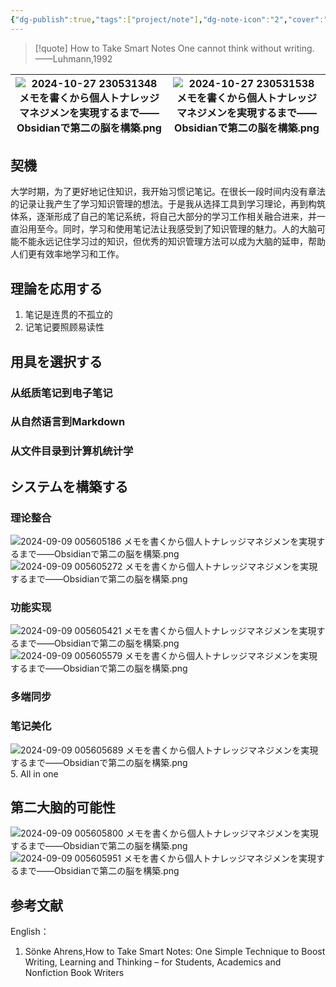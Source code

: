 ```yaml
---
{"dg-publish":true,"tags":["project/note"],"dg-note-icon":"2","cover":"![](https://github.com/Kairitsuhou/ImageHost/blob/main/Publish%20%E3%80%8A%E3%83%A1%E3%83%A2%E3%82%92%E6%9B%B8%E3%81%8F%E3%81%8B%E3%82%89%E5%80%8B%E4%BA%BA%E3%83%8A%E3%83%AC%E3%83%83%E3%82%B8%E3%83%9E%E3%83%8D%E3%82%B8%E3%83%A1%E3%83%B3%E3%83%88%E3%82%92%E5%AE%9F%E7%8F%BE%E3%81%99%E3%82%8B%E3%81%BE%E3%81%A7%E2%80%94%E2%80%94Obsidian%E3%81%A7%E7%AC%AC%E4%BA%8C%E3%81%AE%E8%84%B3%E3%82%92%E6%A7%8B%E7%AF%89%E3%81%99%E3%82%8B%E3%80%8B.jpg?raw=true)","description":"個人トナレッジマネジメンは、私に興味深い分野である。理論と実践を通して、システムを改善し、完璧な第二の脳を構築しようとしている。","permalink":"/900.Publish/メモを書くから個人トナレッジマネジメンを実現するまで——Obsidianで第二の脳を構築/","dgPassFrontmatter":true,"noteIcon":"2"}
---
```


> [!quote] How to Take Smart Notes
> One cannot think without writing.——Luhmann,1992

| ![2024-10-27 230531348 メモを書くから個人トナレッジマネジメンを実現するまで——Obsidianで第二の脳を構築.png](/img/user/700.Attachment/2024-10-27%20230531348%20%E3%83%A1%E3%83%A2%E3%82%92%E6%9B%B8%E3%81%8F%E3%81%8B%E3%82%89%E5%80%8B%E4%BA%BA%E3%83%88%E3%83%8A%E3%83%AC%E3%83%83%E3%82%B8%E3%83%9E%E3%83%8D%E3%82%B8%E3%83%A1%E3%83%B3%E3%82%92%E5%AE%9F%E7%8F%BE%E3%81%99%E3%82%8B%E3%81%BE%E3%81%A7%E2%80%94%E2%80%94Obsidian%E3%81%A7%E7%AC%AC%E4%BA%8C%E3%81%AE%E8%84%B3%E3%82%92%E6%A7%8B%E7%AF%89.png) | ![2024-10-27 230531538 メモを書くから個人トナレッジマネジメンを実現するまで——Obsidianで第二の脳を構築.png](/img/user/700.Attachment/2024-10-27%20230531538%20%E3%83%A1%E3%83%A2%E3%82%92%E6%9B%B8%E3%81%8F%E3%81%8B%E3%82%89%E5%80%8B%E4%BA%BA%E3%83%88%E3%83%8A%E3%83%AC%E3%83%83%E3%82%B8%E3%83%9E%E3%83%8D%E3%82%B8%E3%83%A1%E3%83%B3%E3%82%92%E5%AE%9F%E7%8F%BE%E3%81%99%E3%82%8B%E3%81%BE%E3%81%A7%E2%80%94%E2%80%94Obsidian%E3%81%A7%E7%AC%AC%E4%BA%8C%E3%81%AE%E8%84%B3%E3%82%92%E6%A7%8B%E7%AF%89.png) |
| -------------------------------------------------------------------------- | -------------------------------------------------------------------------- |
## 契機
大学时期，为了更好地记住知识，我开始习惯记笔记。在很长一段时间内没有章法的记录让我产生了学习知识管理的想法。于是我从选择工具到学习理论，再到构筑体系，逐渐形成了自己的笔记系统，将自己大部分的学习工作相关融合进来，并一直沿用至今。同时，学习和使用笔记法让我感受到了知识管理的魅力。人的大脑可能不能永远记住学习过的知识，但优秀的知识管理方法可以成为大脑的延申，帮助人们更有效率地学习和工作。

## 理論を応用する
1. 笔记是连贯的不孤立的
2. 记笔记要照顾易读性

## 用具を選択する
### 从纸质笔记到电子笔记
### 从自然语言到Markdown
### 从文件目录到计算机统计学

## システムを構築する
### 理论整合
![2024-09-09 005605186 メモを書くから個人トナレッジマネジメンを実現するまで——Obsidianで第二の脳を構築.png](/img/user/700.Attachment/2024-09-09%20005605186%20%E3%83%A1%E3%83%A2%E3%82%92%E6%9B%B8%E3%81%8F%E3%81%8B%E3%82%89%E5%80%8B%E4%BA%BA%E3%83%88%E3%83%8A%E3%83%AC%E3%83%83%E3%82%B8%E3%83%9E%E3%83%8D%E3%82%B8%E3%83%A1%E3%83%B3%E3%82%92%E5%AE%9F%E7%8F%BE%E3%81%99%E3%82%8B%E3%81%BE%E3%81%A7%E2%80%94%E2%80%94Obsidian%E3%81%A7%E7%AC%AC%E4%BA%8C%E3%81%AE%E8%84%B3%E3%82%92%E6%A7%8B%E7%AF%89.png)
![2024-09-09 005605272 メモを書くから個人トナレッジマネジメンを実現するまで——Obsidianで第二の脳を構築.png](/img/user/700.Attachment/2024-09-09%20005605272%20%E3%83%A1%E3%83%A2%E3%82%92%E6%9B%B8%E3%81%8F%E3%81%8B%E3%82%89%E5%80%8B%E4%BA%BA%E3%83%88%E3%83%8A%E3%83%AC%E3%83%83%E3%82%B8%E3%83%9E%E3%83%8D%E3%82%B8%E3%83%A1%E3%83%B3%E3%82%92%E5%AE%9F%E7%8F%BE%E3%81%99%E3%82%8B%E3%81%BE%E3%81%A7%E2%80%94%E2%80%94Obsidian%E3%81%A7%E7%AC%AC%E4%BA%8C%E3%81%AE%E8%84%B3%E3%82%92%E6%A7%8B%E7%AF%89.png)
### 功能实现
![2024-09-09 005605421 メモを書くから個人トナレッジマネジメンを実現するまで——Obsidianで第二の脳を構築.png](/img/user/700.Attachment/2024-09-09%20005605421%20%E3%83%A1%E3%83%A2%E3%82%92%E6%9B%B8%E3%81%8F%E3%81%8B%E3%82%89%E5%80%8B%E4%BA%BA%E3%83%88%E3%83%8A%E3%83%AC%E3%83%83%E3%82%B8%E3%83%9E%E3%83%8D%E3%82%B8%E3%83%A1%E3%83%B3%E3%82%92%E5%AE%9F%E7%8F%BE%E3%81%99%E3%82%8B%E3%81%BE%E3%81%A7%E2%80%94%E2%80%94Obsidian%E3%81%A7%E7%AC%AC%E4%BA%8C%E3%81%AE%E8%84%B3%E3%82%92%E6%A7%8B%E7%AF%89.png)
![2024-09-09 005605579 メモを書くから個人トナレッジマネジメンを実現するまで——Obsidianで第二の脳を構築.png](/img/user/700.Attachment/2024-09-09%20005605579%20%E3%83%A1%E3%83%A2%E3%82%92%E6%9B%B8%E3%81%8F%E3%81%8B%E3%82%89%E5%80%8B%E4%BA%BA%E3%83%88%E3%83%8A%E3%83%AC%E3%83%83%E3%82%B8%E3%83%9E%E3%83%8D%E3%82%B8%E3%83%A1%E3%83%B3%E3%82%92%E5%AE%9F%E7%8F%BE%E3%81%99%E3%82%8B%E3%81%BE%E3%81%A7%E2%80%94%E2%80%94Obsidian%E3%81%A7%E7%AC%AC%E4%BA%8C%E3%81%AE%E8%84%B3%E3%82%92%E6%A7%8B%E7%AF%89.png)
### 多端同步
### 笔记美化
![2024-09-09 005605689 メモを書くから個人トナレッジマネジメンを実現するまで——Obsidianで第二の脳を構築.png](/img/user/700.Attachment/2024-09-09%20005605689%20%E3%83%A1%E3%83%A2%E3%82%92%E6%9B%B8%E3%81%8F%E3%81%8B%E3%82%89%E5%80%8B%E4%BA%BA%E3%83%88%E3%83%8A%E3%83%AC%E3%83%83%E3%82%B8%E3%83%9E%E3%83%8D%E3%82%B8%E3%83%A1%E3%83%B3%E3%82%92%E5%AE%9F%E7%8F%BE%E3%81%99%E3%82%8B%E3%81%BE%E3%81%A7%E2%80%94%E2%80%94Obsidian%E3%81%A7%E7%AC%AC%E4%BA%8C%E3%81%AE%E8%84%B3%E3%82%92%E6%A7%8B%E7%AF%89.png)
5. All in one

## 第二大脑的可能性
![2024-09-09 005605800 メモを書くから個人トナレッジマネジメンを実現するまで——Obsidianで第二の脳を構築.png](/img/user/700.Attachment/2024-09-09%20005605800%20%E3%83%A1%E3%83%A2%E3%82%92%E6%9B%B8%E3%81%8F%E3%81%8B%E3%82%89%E5%80%8B%E4%BA%BA%E3%83%88%E3%83%8A%E3%83%AC%E3%83%83%E3%82%B8%E3%83%9E%E3%83%8D%E3%82%B8%E3%83%A1%E3%83%B3%E3%82%92%E5%AE%9F%E7%8F%BE%E3%81%99%E3%82%8B%E3%81%BE%E3%81%A7%E2%80%94%E2%80%94Obsidian%E3%81%A7%E7%AC%AC%E4%BA%8C%E3%81%AE%E8%84%B3%E3%82%92%E6%A7%8B%E7%AF%89.png)
![2024-09-09 005605951 メモを書くから個人トナレッジマネジメンを実現するまで——Obsidianで第二の脳を構築.png](/img/user/700.Attachment/2024-09-09%20005605951%20%E3%83%A1%E3%83%A2%E3%82%92%E6%9B%B8%E3%81%8F%E3%81%8B%E3%82%89%E5%80%8B%E4%BA%BA%E3%83%88%E3%83%8A%E3%83%AC%E3%83%83%E3%82%B8%E3%83%9E%E3%83%8D%E3%82%B8%E3%83%A1%E3%83%B3%E3%82%92%E5%AE%9F%E7%8F%BE%E3%81%99%E3%82%8B%E3%81%BE%E3%81%A7%E2%80%94%E2%80%94Obsidian%E3%81%A7%E7%AC%AC%E4%BA%8C%E3%81%AE%E8%84%B3%E3%82%92%E6%A7%8B%E7%AF%89.png)

## 参考文献
English：
1. Sönke Ahrens,How to Take Smart Notes: One Simple Technique to Boost Writing, Learning and Thinking – for Students, Academics and Nonfiction Book Writers